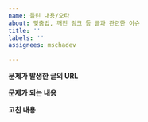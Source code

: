 ```yaml
---
name: 틀린 내용/오타
about: 맞춤법, 깨진 링크 등 글과 관련한 이슈
title: ''
labels: ''
assignees: mschadev

---
```


**문제가 발생한 글의 URL**


**문제가 되는 내용**


**고친 내용**
